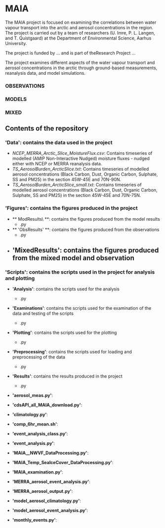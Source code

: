 # MAIA

The MAIA project is focused on examining the correlations between water vapour transport into the arctic and aerosol concentrations in the region. The project is carried out by a team of researchers (U. Imre, P. L. Langen, and T. Quistgaard) at the Department of Environmental Science, Aarhus University.

The project is funded by ... and is part of theResearch Project ...

The project examines different aspects of the water vapour transport and aerosol concentrations in the arctic through ground-based measurements, reanalysis data, and model simulations.


### OBSERVATIONS

### MODELS

### MIXED



## Contents of the repository

### 'Data\': contains the data used in the project
- *NCEP_MERRA_Arctic_Slice_MoistureFlux.csv*: Contains timeseries of modelled (AMIP Non-Interactive Nudged) moisture fluxes - nudged either with NCEP or MERRA reanalysis data.
- *TS_AerosolBurden_ArcticSlice.txt*: Contains timeseries of modelled aerosol concentrations (Black Carbon, Dust, Organic Carbon, Sulphate, SS and PM25) in the section 45W-45E and 70N-90N.
- *TS_AerosolBurden_ArcticSlice_small.txt*: Contains timeseries of modelled aerosol concentrations (Black Carbon, Dust, Organic Carbon, Sulphate, SS and PM25) in the section 45W-45E and 70N-75N. 

### 'Figures\': contains the figures produced in the project

- ** ModResults\ **: contains the figures produced from the model results
    - .py
- ** 'ObsResults\' **: contains the figures produced from the observations
    - .py
- **'MixedResults\'**: contains the figures produced from the mixed model and observation
    -

### **'Scripts\'**: contains the scripts used in the project for analysis and plotting

- **'Analysis\'**: contains the scripts used for the analysis
    - .py
- **'Examinations\'**: contains the scripts used for the examination of the data and testing of the scripts
    - .py
- **'Plotting\'**: contains the scripts used for the plotting
    - .py
- **'Preprocessing\'**: contains the scripts used for loading and preprocessing of the data
    - .py
- **'Results\'**: contains the results produced in the project
    - .py


- **'aerosol_meas.py'**:
- **'cdsAPI_all_MAIA_download.py'**:
- **'climatology.py'**:
- **'comp_6hr_mean.sh'**:
- **'event_analysis_class.py'**:
- **'event_analysis.py'**:
- **'MAIA__NWVF_DataProcessing.py'**:
- **'MAIA_Temp_SeaIceCover_DataProcessing.py'**:
- **'MAIA_examination.py'**:
- **'MERRA_aerosol_event_analysis.py'**:
- **'MERRA_aerosol_output.py'**:
- **'model_aerosol_climatology.py'**:
- **'model_aerosol_event_analysis.py'**:
- **'monthly_events.py'**: